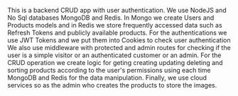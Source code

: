 This is a backend CRUD app with user authentication. We use NodeJS and No Sql databases MongoDB and Redis. In Mongo we create Users and Products models and in Redis we store frequently accessed data such as Refresh Tokens and  publicly available products. For the authentications we use JWT Tokens and we put them into Cookies to check user authentication We also use middleware with protected and admin routes for checking if the user is a simple visitor or an authenticated customer or an admin. For the CRUD operation we create logic for geting creating updating deleting and sorting products according to the user's permissions using each time MongoDB and Redis for the data manipulation. Finally, we use cloud services so as the admin who creates the products to store the images.
